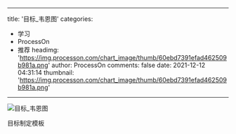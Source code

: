 
---
title: '目标_韦恩图'
categories: 
 - 学习
 - ProcessOn
 - 推荐
headimg: 'https://img.processon.com/chart_image/thumb/60ebd7391efad462509b981a.png'
author: ProcessOn
comments: false
date: 2021-12-12 04:31:14
thumbnail: 'https://img.processon.com/chart_image/thumb/60ebd7391efad462509b981a.png'
---

<div>   
<img class="thumb" alt="目标_韦恩图" src="https://img.processon.com/chart_image/thumb/60ebd7391efad462509b981a.png" referrerpolicy="no-referrer">
<p>目标制定模板</p>  
</div>
            